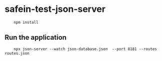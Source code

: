 # safein-test-json-server

        npm install
		 
## Run the application

        npx json-server --watch json-database.json  --port 8181 --routes routes.json 
